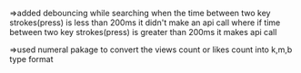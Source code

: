 =>added debouncing while searching when the time between two key strokes(press) is less than 200ms it didn't make an api call where if time between two key strokes(press) is greater than 200ms it makes api call

=>used numeral pakage to convert the views count or likes count into k,m,b type format
